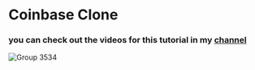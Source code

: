 # Coinbase Clone 

### you can check out the videos for this tutorial in my [**channel**](https://www.youtube.com/channel/UCzkDuc3rSDyEZYo3NoHzalw)

![Group 3534](https://user-images.githubusercontent.com/43630417/167964211-bc5b047c-c5d8-4af1-8fcc-3d9d9f2afc04.png)
